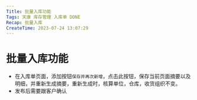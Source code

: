 ```yaml
---
Title: 批量入库功能
Tags: 天康 库存管理 入库单 DONE
Recap: 批量入库
CreateTime: 2023-07-24 13:07:29
---
```

# 批量入库功能

- 在入库单页面，添加按钮`保存并再次新增`，点击此按钮，保存当前页面摘要以及明细，并重新生成摘要，重新生成时，核算单位，仓库，收货组织不变。
- 发布后需要跟客户确认